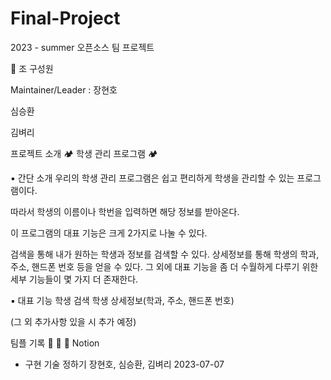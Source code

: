 # Final-Project

2023 - summer 오픈소스 팀 프로젝트

📍 조 구성원

Maintainer/Leader : 장현호

심승환

김벼리

프로젝트 소개
🏕 학생 관리 프로그램 🏕

▪️ 간단 소개
우리의 학생 관리 프로그램은 쉽고 편리하게 학생을 관리할 수 있는 프로그램이다.

따라서 학생의 이름이나 학번을 입력하면 해당 정보를 받아온다.

이 프로그램의 대표 기능은 크게 2가지로 나눌 수 있다.

검색을 통해 내가 원하는 학생과 정보를 검색할 수 있다.
상세정보를 통해 학생의 학과, 주소, 핸드폰 번호 등을 얻을 수 있다.
그 외에 대표 기능을 좀 더 수월하게 다루기 위한 세부 기능들이 몇 가지 더 존재한다.

▪️ 대표 기능
학생 검색
학생 상세정보(학과, 주소, 핸드폰 번호)

(그 외 추가사항 있을 시 추가 예정)


팀플 기록
📅	📄	👧	Notion
- 구현 기술 정하기	장현호, 심승환, 김벼리	2023-07-07
